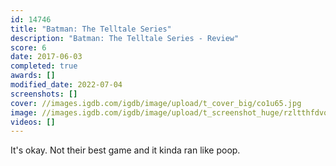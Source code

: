 ```yaml
---
id: 14746
title: "Batman: The Telltale Series"
description: "Batman: The Telltale Series - Review"
score: 6
date: 2017-06-03
completed: true
awards: []
modified_date: 2022-07-04
screenshots: []
cover: //images.igdb.com/igdb/image/upload/t_cover_big/co1u65.jpg
image: //images.igdb.com/igdb/image/upload/t_screenshot_huge/rzltthfdvqkurlg7iug6.jpg
videos: []
---
```

It's okay. Not their best game and it kinda ran like poop.